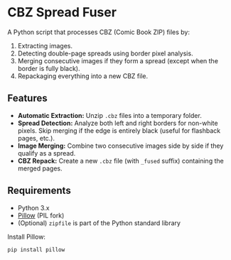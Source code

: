 # CBZ Spread Fuser

A Python script that processes CBZ (Comic Book ZIP) files by:
1. Extracting images.
2. Detecting double-page spreads using border pixel analysis.
3. Merging consecutive images if they form a spread (except when the border is fully black).
4. Repackaging everything into a new CBZ file.

## Features

- **Automatic Extraction:** Unzip `.cbz` files into a temporary folder.
- **Spread Detection:** Analyze both left and right borders for non-white pixels. Skip merging if the edge is entirely black (useful for flashback pages, etc.).
- **Image Merging:** Combine two consecutive images side by side if they qualify as a spread.
- **CBZ Repack:** Create a new `.cbz` file (with `_fused` suffix) containing the merged pages.

## Requirements

- Python 3.x
- [Pillow](https://pillow.readthedocs.io/en/stable/) (PIL fork)
- (Optional) `zipfile` is part of the Python standard library

Install Pillow:
```bash
pip install pillow
